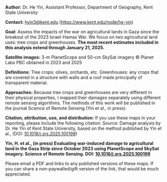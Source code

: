  
**Author:** Dr. He Yin, Assistant Professor, Department of Geography, Kent State University

**Contact:** hyin3@kent.edu (https://www.kent.edu/node/he-yin)

**Goal:** Assess the impacts of the war on agricultural lands in Gaza since the breakout of the 2023 Israel-Hamas War. We focus on two agricultural land uses: tree crops and greenhouses. **The most recent estimates included in this analysis extend through January 21, 2025.**

**Satellite images:** 3-m PlanetScope and 50-cm SkySat imagery © Planet Labs PBC obtained in 2023 and 2025

**Definitions:** Tree crops: olives, orchards, etc. Greenhouses: any crops that are covered in a structure with walls and a roof made principally of transparent material.

**Approaches:** Because tree crops and greenhouses are very different in their physical properties, I mapped their damages separately using different remote sensing algorithms. The methods of this work will be published in the journal Science of Remote Sensing (Yin et al., in press).

**Citation, attribution, use, and distribution:**
If you use these maps in your reporting, please include the following citation:
Source: Damage analysis by Dr. He Yin of Kent State University, based on the method published by Yin et al., (DOI: [10.1016/j.srs.2025.100199](https://doi.org/10.1016/j.srs.2025.100199))

**Yin, H. et al., (in press) Evaluating war-induced damage to agricultural land in the Gaza Strip since October 2023 using PlanetScope and SkySat imagery. Science of Remote Sensing. DOI: [10.1016/j.srs.2025.100199](https://doi.org/10.1016/j.srs.2025.100199)**

Please email a PDF and links to any published versions of these maps. If you can share a non-paywalled/gift version of the link, that would be much appreciated.
